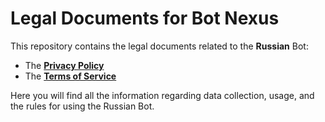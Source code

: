 # Legal Documents for Bot Nexus

This repository contains the legal documents related to the **Russian** Bot:

- The [**Privacy Policy**](https://github.com/Vanibels/Russian-legacy/blob/main/PrivacyPolicy.md)
- The [**Terms of Service**](https://github.com/Vanibels/Russian-legacy/blob/main/TermsOfService.md)

Here you will find all the information regarding data collection, usage, and the rules for using the Russian Bot.

